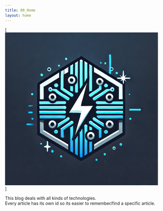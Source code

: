 ```yaml
---
title: 00_Home
layout: home
---
```

[![Alt-Text](https://github.com/ImagoMortis/ImagoMortis.github.io/blob/main/logo.webp)]

This blog deals with all kinds of technologies.  
Every article has its own id so its easier to remember/find a specific article.


